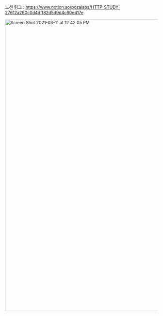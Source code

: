 노션 링크 : https://www.notion.so/pozalabs/HTTP-STUDY-27612a260c0d4dff82d5d9d4c60e417e

<img width="963" alt="Screen Shot 2021-03-11 at 12 42 05 PM" src="https://user-images.githubusercontent.com/52269210/110732260-30fc1000-8267-11eb-8567-6565ca54da52.png">
